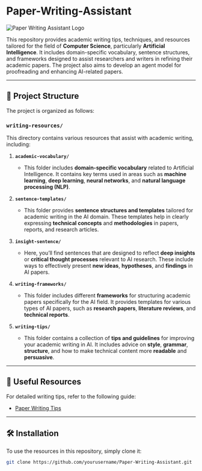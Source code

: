 # Paper-Writing-Assistant
![Paper Writing Assistant Logo](https://img.shields.io/badge/Paper%20Writing%20Assistant-Project-blue.svg)

This repository provides academic writing tips, techniques, and resources tailored for the field of **Computer Science**, particularly **Artificial Intelligence**. It includes domain-specific vocabulary, sentence structures, and frameworks designed to assist researchers and writers in refining their academic papers. The project also aims to develop an agent model for proofreading and enhancing AI-related papers.

---

## 🚀 Project Structure

The project is organized as follows:

### `writing-resources/`  
This directory contains various resources that assist with academic writing, including:

1. **`academic-vocabulary/`**  
   - This folder includes **domain-specific vocabulary** related to Artificial Intelligence. It contains key terms used in areas such as **machine learning**, **deep learning**, **neural networks**, and **natural language processing (NLP)**.

2. **`sentence-templates/`**  
   - This folder provides **sentence structures and templates** tailored for academic writing in the AI domain. These templates help in clearly expressing **technical concepts** and **methodologies** in papers, reports, and research articles.

3. **`insight-sentence/`**  
   - Here, you’ll find sentences that are designed to reflect **deep insights** or **critical thought processes** relevant to AI research. These include ways to effectively present **new ideas**, **hypotheses**, and **findings** in AI papers.

4. **`writing-frameworks/`**  
   - This folder includes different **frameworks** for structuring academic papers specifically for the AI field. It provides templates for various types of AI papers, such as **research papers**, **literature reviews**, and **technical reports**.

5. **`writing-tips/`**  
   - This folder contains a collection of **tips and guidelines** for improving your academic writing in AI. It includes advice on **style**, **grammar**, **structure**, and how to make technical content more **readable** and **persuasive**.

---

## 📘 Useful Resources

For detailed writing tips, refer to the following guide:

- [Paper Writing Tips](./writing-tips/paper-writing-tips.md)  

---

## 🛠️ Installation

To use the resources in this repository, simply clone it:

```bash
git clone https://github.com/yourusername/Paper-Writing-Assistant.git
